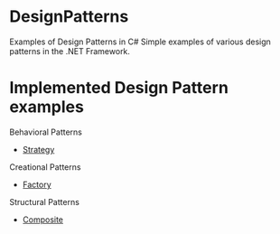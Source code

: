 # DesignPatterns
Examples of Design Patterns in C#
Simple examples of various design patterns in the .NET Framework.

# Implemented Design Pattern examples 

Behavioral Patterns
<ul>
  <li><a href="https://github.com/marioPPavlov/DesignPatterns/tree/master/StrategyPattern">Strategy</a></li>
</ul>
Creational Patterns
<ul>
  <li><a href="https://github.com/marioPPavlov/DesignPatterns/tree/master/FactoryPattern">Factory</a></li>
</ul>
Structural Patterns
<ul>
  <li><a href="https://github.com/marioPPavlov/DesignPatterns/tree/master/CompositePattern">Composite</a></li>
</ul>
